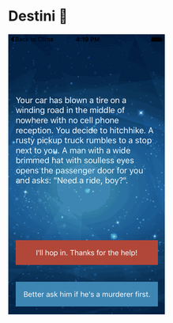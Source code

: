 ﻿
# Destini 🤔



![Finished App](https://github.com/nikhil914/Choose-Your-Own-Adventure-App/blob/master/Destini.gif)



